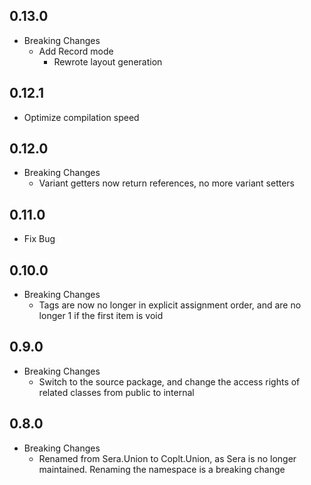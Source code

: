 ﻿## 0.13.0
- Breaking Changes
  - Add Record mode
    - Rewrote layout generation

## 0.12.1
- Optimize compilation speed

## 0.12.0
- Breaking Changes
  - Variant getters now return references, no more variant setters

## 0.11.0
- Fix Bug

## 0.10.0
- Breaking Changes
  - Tags are now no longer in explicit assignment order, and are no longer 1 if the first item is void

## 0.9.0
- Breaking Changes
  - Switch to the source package, and change the access rights of related classes from public to internal

## 0.8.0
- Breaking Changes
  - Renamed from Sera.Union to Coplt.Union, as Sera is no longer maintained. Renaming the namespace is a breaking change
